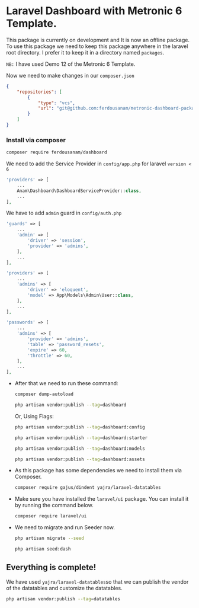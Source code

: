 # Laravel Dashboard with Metronic 6 Template.
This package is currently on development and It is now an offline package. To use this package we need to keep this package anywhere in the laravel root directory. I prefer it to keep it in a directory named `packages`.

`NB:` I have used Demo 12 of the Metronic 6 Template.

Now we need to make changes in our `composer.json`	
```json
{
    "repositories": [
        {
            "type": "vcs",
            "url": "git@github.com:ferdousanam/metronic-dashboard-package.git"
        }
    ]
}
```

### Install via composer
```bash
composer require ferdousanam/dashboard
```

We need to add the Service Provider in `config/app.php` for laravel `version < 6`

```php
'providers' => [
	...
	Anam\Dashboard\DashboardServiceProvider::class,
	...
],
```

We have to add `admin` guard in `config/auth.php`

```php
'guards' => [
    ...
    'admin' => [
        'driver' => 'session',
        'provider' => 'admins',
    ],
    ...
],
```

```php
'providers' => [
    ...
    'admins' => [
        'driver' => 'eloquent',
        'model' => App\Models\Admin\User::class,
    ],
    ...
],
```

```php
'passwords' => [
    ...
    'admins' => [
        'provider' => 'admins',
        'table' => 'password_resets',
        'expire' => 60,
        'throttle' => 60,
    ],
    ...
],
```

- After that we need to run these command:
    ```bash
    composer dump-autoload
    ```
    ```bash
    php artisan vendor:publish --tag=dashboard
    ```
  Or, Using Flags:
    ```bash
    php artisan vendor:publish --tag=dashboard:config
    ```
    ```bash
    php artisan vendor:publish --tag=dashboard:starter
    ```
    ```bash
    php artisan vendor:publish --tag=dashboard:models
    ```
    ```bash
    php artisan vendor:publish --tag=dashboard:assets
    ```
- As this package has some dependencies we need to install them via Composer.
    ```bash
    composer require gajus/dindent yajra/laravel-datatables
    ```
- Make sure you have installed the `laravel/ui` package. You can install it by running the command below.
    ```bash
    composer require laravel/ui
    ```
- We need to migrate and run Seeder now.
    ```bash
    php artisan migrate --seed
    ```
    ```bash
    php artisan seed:dash
    ```
## Everything is complete!
We have used `yajra/laravel-datatables`so that we can publish the vendor of the datatables and customize the datatables.
```bash
php artisan vendor:publish --tag=datatables
```
